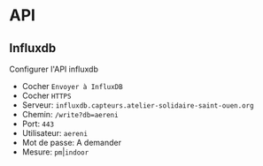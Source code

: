 # API

## Influxdb

Configurer l'API influxdb 

- Cocher `Envoyer à InfluxDB`
- Cocher `HTTPS`
- Serveur: `influxdb.capteurs.atelier-solidaire-saint-ouen.org`
- Chemin: `/write?db=aereni`
- Port: `443`
- Utilisateur: `aereni`
- Mot de passe: A demander
- Mesure: `pm`|`indoor`
